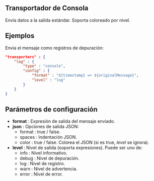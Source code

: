 ## Transportador de Consola

Envía datos a la salida estándar. Soporta coloreado por nivel.

## Ejemplos

Envía el mensaje como registros de depuración:

```json
"transporters" : {
	"log" : {
		"type" : "console",
		"config" : {
			"format" : "${timestamp} => ${originalMessage}",
			"level" : "log"
		}
	}
}
```

## Parámetros de configuración
* **format** : Expresión de salida del mensaje enviado.
* **json** : Opciones de salida JSON:
	* format : true / false.
	* spaces : Indentación JSON.
	* color : true / false. Colorea el JSON (si es true, *level* se ignora).
* **level** : Nivel de salida (soporta expresiones). Puede ser uno de:
	* info : Nivel informativo.
	* debug : Nivel de depuración.
	* log : Nivel de registro.
	* warn : Nivel de advertencia.
	* error : Nivel de error.
